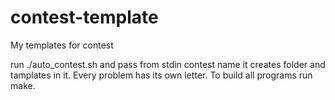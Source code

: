 # contest-template
My templates for contest

run ./auto_contest.sh and pass from stdin contest name
it creates folder and tamplates in it. Every problem has
its own letter. To build all programs run make.
